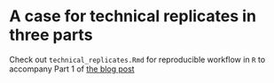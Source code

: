 # A case for technical replicates in three parts

Check out `technical_replicates.Rmd` for reproducible workflow in `R` to accompany Part 1 of [the blog post](http://statisticaldiversitylab.com/blog/216025)
